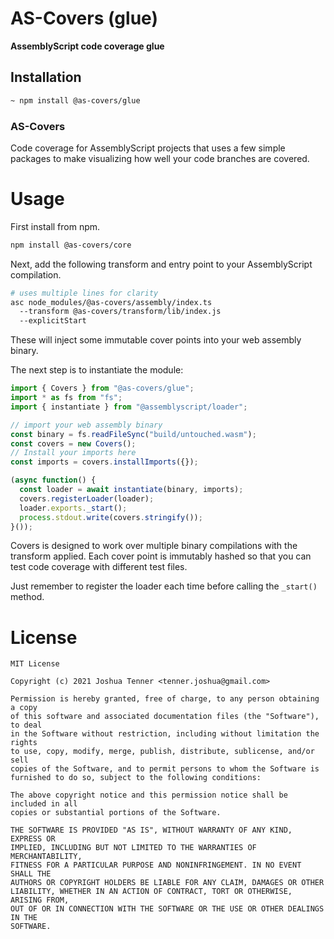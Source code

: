 # AS-Covers (glue)
**AssemblyScript code coverage glue**

## Installation

```bash
~ npm install @as-covers/glue
```

### AS-Covers

Code coverage for AssemblyScript projects that uses a few simple packages to make visualizing how well your code branches are covered.

# Usage

First install from npm.

```sh
npm install @as-covers/core
```

Next, add the following transform and entry point to your AssemblyScript compilation.

```sh
# uses multiple lines for clarity
asc node_modules/@as-covers/assembly/index.ts
  --transform @as-covers/transform/lib/index.js
  --explicitStart
```

These will inject some immutable cover points into your web assembly binary.

The next step is to instantiate the module:

```ts
import { Covers } from "@as-covers/glue";
import * as fs from "fs";
import { instantiate } from "@assemblyscript/loader";

// import your web assembly binary
const binary = fs.readFileSync("build/untouched.wasm");
const covers = new Covers();
// Install your imports here
const imports = covers.installImports({});

(async function() {
  const loader = await instantiate(binary, imports);
  covers.registerLoader(loader);
  loader.exports._start();
  process.stdout.write(covers.stringify());
}());

```

Covers is designed to work over multiple binary compilations with the transform applied. Each cover point is immutably hashed so that you can test code coverage with different test files.

Just remember to register the loader each time before calling the `_start()` method.

# License

```
MIT License

Copyright (c) 2021 Joshua Tenner <tenner.joshua@gmail.com>

Permission is hereby granted, free of charge, to any person obtaining a copy
of this software and associated documentation files (the "Software"), to deal
in the Software without restriction, including without limitation the rights
to use, copy, modify, merge, publish, distribute, sublicense, and/or sell
copies of the Software, and to permit persons to whom the Software is
furnished to do so, subject to the following conditions:

The above copyright notice and this permission notice shall be included in all
copies or substantial portions of the Software.

THE SOFTWARE IS PROVIDED "AS IS", WITHOUT WARRANTY OF ANY KIND, EXPRESS OR
IMPLIED, INCLUDING BUT NOT LIMITED TO THE WARRANTIES OF MERCHANTABILITY,
FITNESS FOR A PARTICULAR PURPOSE AND NONINFRINGEMENT. IN NO EVENT SHALL THE
AUTHORS OR COPYRIGHT HOLDERS BE LIABLE FOR ANY CLAIM, DAMAGES OR OTHER
LIABILITY, WHETHER IN AN ACTION OF CONTRACT, TORT OR OTHERWISE, ARISING FROM,
OUT OF OR IN CONNECTION WITH THE SOFTWARE OR THE USE OR OTHER DEALINGS IN THE
SOFTWARE.
```
